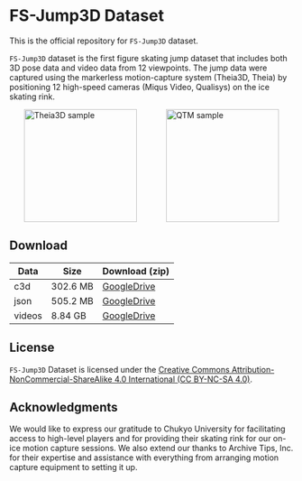 # FS-Jump3D Dataset

This is the official repository for `FS-Jump3D` dataset.

`FS-Jump3D` dataset is the first figure skating jump dataset that includes both 3D pose data and video data from 12 viewpoints. The jump data were captured using the markerless motion-capture system (Theia3D, Theia) by positioning 12 high-speed cameras (Miqus Video, Qualisys) on the ice skating rink.

<div style="display: flex; justify-content: space-around;">
  <img src="https://github.com/ryota-takedalab/FS-Jump3D/blob/main/figs/Theia3D_sample.gif" alt="Theia3D sample" height="200"/>
  <img src="https://github.com/ryota-takedalab/FS-Jump3D/blob/main/figs/qtm_ex.gif" alt="QTM sample" height="200"/>
</div>

## Download
| Data | Size | Download (zip) |
| ---- | ---- | ---- |
| c3d | 302.6 MB | [GoogleDrive](https://drive.google.com/file/d/12VqZmw-XyKyWnmEAWnnk_ZEU_1KGTig1/view?usp=drive_link) |
| json | 505.2 MB | [GoogleDrive](https://drive.google.com/file/d/1Kh4chravgcSb3RZQ3k_WwSfClND0bcUO/view?usp=drive_link) |
| videos | 8.84 GB | [GoogleDrive](https://drive.google.com/drive/folders/1yvZMmK4hvrvK5ykqzkr1d-yVmImz-NNJ?usp=sharing) |

## License

`FS-Jump3D` Dataset is licensed under the [Creative Commons Attribution-NonCommercial-ShareAlike 4.0 International (CC BY-NC-SA 4.0)](https://creativecommons.org/licenses/by-nc-sa/4.0/).

## Acknowledgments

We would like to express our gratitude to Chukyo University for facilitating access to high-level players and for providing their skating rink for our on-ice motion capture sessions. We also extend our thanks to Archive Tips, Inc. for their expertise and assistance with everything from arranging motion capture equipment to setting it up.

